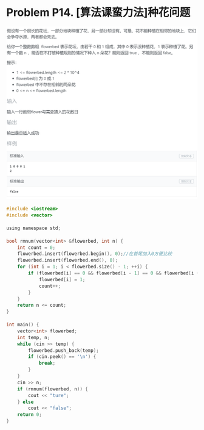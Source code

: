 # Problem P14. [算法课蛮力法]种花问题

![picture 0](.assets_IMG/Problem%20P14.%20%5B%E7%AE%97%E6%B3%95%E8%AF%BE%E8%9B%AE%E5%8A%9B%E6%B3%95%5D%E7%A7%8D%E8%8A%B1%E9%97%AE%E9%A2%98/IMG_20231011-103958.png)  

```c
#include <iostream>
#include <vector>

using namespace std;

bool rmnum(vector<int> &flowerbed, int n) {
    int count = 0;
    flowerbed.insert(flowerbed.begin(), 0);//在首尾加入0方便比较
    flowerbed.insert(flowerbed.end(), 0);
    for (int i = 1; i < flowerbed.size() - 1; ++i) {
        if (flowerbed[i] == 0 && flowerbed[i - 1] == 0 && flowerbed[i + 1] == 0) {
            flowerbed[i] = 1;
            count++;
        }
    }
    return n <= count;
}

int main() {
    vector<int> flowerbed;
    int temp, n;
    while (cin >> temp) {
        flowerbed.push_back(temp);
        if (cin.peek() == '\n') {
            break;
        }
    }
    cin >> n;
    if (rmnum(flowerbed, n)) {
        cout << "ture";
    } else
        cout << "false";
    return 0;
}
```
